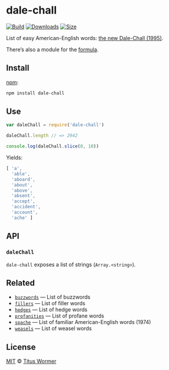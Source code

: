 # dale-chall

[![Build][build-badge]][build]
[![Downloads][downloads-badge]][downloads]
[![Size][size-badge]][size]

List of easy American-English words: [the new Dale-Chall (1995)][wiki].

There’s also a module for the [formula][].

## Install

[npm][]:

```sh
npm install dale-chall
```

## Use

```js
var daleChall = require('dale-chall')

daleChall.length // => 2942

console.log(daleChall.slice(0, 10))
```

Yields:

```js
[ 'a',
  'able',
  'aboard',
  'about',
  'above',
  'absent',
  'accept',
  'accident',
  'account',
  'ache' ]
```

## API

### `daleChall`

`dale-chall` exposes a list of strings (`Array.<string>`).

## Related

*   [`buzzwords`](https://github.com/words/buzzwords)
    — List of buzzwords
*   [`fillers`](https://github.com/words/fillers)
    — List of filler words
*   [`hedges`](https://github.com/words/hedges)
    — List of hedge words
*   [`profanities`](https://github.com/words/profanities)
    — List of profane words
*   [`spache`](https://github.com/words/spache)
    — List of familiar American-English words (1974)
*   [`weasels`](https://github.com/words/weasels)
    — List of weasel words

## License

[MIT][license] © [Titus Wormer][author]

<!-- Definitions -->

[build-badge]: https://img.shields.io/travis/words/dale-chall.svg

[build]: https://travis-ci.org/words/dale-chall

[downloads-badge]: https://img.shields.io/npm/dm/dale-chall.svg

[downloads]: https://www.npmjs.com/package/dale-chall

[size-badge]: https://img.shields.io/bundlephobia/minzip/dale-chall.svg

[size]: https://bundlephobia.com/result?p=dale-chall

[npm]: https://docs.npmjs.com/cli/install

[license]: license

[author]: https://wooorm.com

[wiki]: https://en.wikipedia.org/wiki/Dale–Chall_readability_formula

[formula]: https://github.com/words/dale-chall-formula
